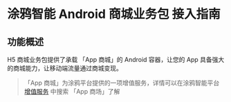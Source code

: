 # 涂鸦智能 Android 商城业务包 接入指南

## 功能概述

H5 商城业务包提供了承载 「App 商城」的 Android 容器，让您的 App 具备强大的商城能力，让移动端流量通过商城变现。

> 「App 商城」为涂鸦平台提供的一项增值服务，详情可以在涂鸦智能平台 [增值服务](https://www.tuya.com/vas/) 中搜索 「App 商场」了解